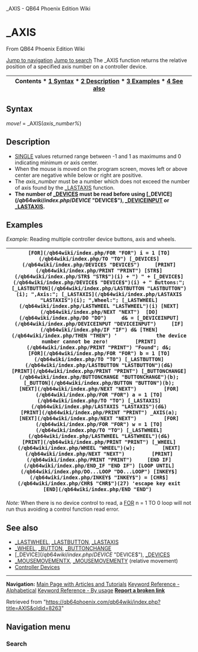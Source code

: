 


\_AXIS - QB64 Phoenix Edition Wiki








# \_AXIS



From QB64 Phoenix Edition Wiki



[Jump to navigation](#mw-head)
[Jump to search](#searchInput)
The \_AXIS function returns the relative position of a specified axis number on a controller device.


  






| Contents * [1 Syntax](#Syntax) * [2 Description](#Description) * [3 Examples](#Examples) * [4 See also](#See_also) |
| --- |


## Syntax


*move!* = \_AXIS(*axis\_number%*)
  




## Description


* [SINGLE](/qb64wiki/index.php/SINGLE "SINGLE") values returned range between -1 and 1 as maximums and 0 indicating minimum or axis center.
* When the mouse is moved on the program screen, moves left or above center are negative while below or right are positive.
* The *axis\_number* must be a number which does not exceed the number of axis found by the [\_LASTAXIS](/qb64wiki/index.php/LASTAXIS "LASTAXIS") function.
* **The number of [\_DEVICES](/qb64wiki/index.php/DEVICES "DEVICES") must be read before using [\_DEVICE$](/qb64wiki/index.php/DEVICE$ "DEVICE$"), [\_DEVICEINPUT](/qb64wiki/index.php/DEVICEINPUT "DEVICEINPUT") or [\_LASTAXIS](/qb64wiki/index.php/LASTAXIS "LASTAXIS").**


  




## Examples


*Example:* Reading multiple controller device buttons, axis and wheels.





| ``` [FOR](/qb64wiki/index.php/FOR "FOR") i = 1 [TO](/qb64wiki/index.php/TO "TO") [_DEVICES](/qb64wiki/index.php/DEVICES "DEVICES")     [PRINT](/qb64wiki/index.php/PRINT "PRINT") [STR$](/qb64wiki/index.php/STR$ "STR$")(i) + ") " + [_DEVICE$](/qb64wiki/index.php/DEVICE$ "DEVICE$")(i) + " Buttons:"; [_LASTBUTTON](/qb64wiki/index.php/LASTBUTTON "LASTBUTTON")(i); ",Axis:"; [_LASTAXIS](/qb64wiki/index.php/LASTAXIS "LASTAXIS")(i); ",Wheel:"; [_LASTWHEEL](/qb64wiki/index.php/LASTWHEEL "LASTWHEEL")(i) [NEXT](/qb64wiki/index.php/NEXT "NEXT")  [DO](/qb64wiki/index.php/DO "DO")     d& = [_DEVICEINPUT](/qb64wiki/index.php/DEVICEINPUT "DEVICEINPUT")     [IF](/qb64wiki/index.php/IF "IF") d& [THEN](/qb64wiki/index.php/THEN "THEN") '             the device number cannot be zero!         [PRINT](/qb64wiki/index.php/PRINT "PRINT") "Found"; d&;         [FOR](/qb64wiki/index.php/FOR "FOR") b = 1 [TO](/qb64wiki/index.php/TO "TO") [_LASTBUTTON](/qb64wiki/index.php/LASTBUTTON "LASTBUTTON")(d&)             [PRINT](/qb64wiki/index.php/PRINT "PRINT") [_BUTTONCHANGE](/qb64wiki/index.php/BUTTONCHANGE "BUTTONCHANGE")(b); [_BUTTON](/qb64wiki/index.php/BUTTON "BUTTON")(b);         [NEXT](/qb64wiki/index.php/NEXT "NEXT")         [FOR](/qb64wiki/index.php/FOR "FOR") a = 1 [TO](/qb64wiki/index.php/TO "TO") [_LASTAXIS](/qb64wiki/index.php/LASTAXIS "LASTAXIS")(d&)             [PRINT](/qb64wiki/index.php/PRINT "PRINT") _AXIS(a);         [NEXT](/qb64wiki/index.php/NEXT "NEXT")         [FOR](/qb64wiki/index.php/FOR "FOR") w = 1 [TO](/qb64wiki/index.php/TO "TO") [_LASTWHEEL](/qb64wiki/index.php/LASTWHEEL "LASTWHEEL")(d&)             [PRINT](/qb64wiki/index.php/PRINT "PRINT") [_WHEEL](/qb64wiki/index.php/WHEEL "WHEEL")(w);         [NEXT](/qb64wiki/index.php/NEXT "NEXT")         [PRINT](/qb64wiki/index.php/PRINT "PRINT")     [END IF](/qb64wiki/index.php/END_IF "END IF") [LOOP UNTIL](/qb64wiki/index.php/DO...LOOP "DO...LOOP") [INKEY$](/qb64wiki/index.php/INKEY$ "INKEY$") = [CHR$](/qb64wiki/index.php/CHR$ "CHR$")(27) 'escape key exit  [END](/qb64wiki/index.php/END "END")  ``` |
| --- |


*Note:* When there is no device control to read, a [FOR](/qb64wiki/index.php/FOR...NEXT "FOR...NEXT") n = 1 TO 0 loop will not run thus avoiding a control function read error.
  




## See also


* [\_LASTWHEEL](/qb64wiki/index.php/LASTWHEEL "LASTWHEEL"), [\_LASTBUTTON](/qb64wiki/index.php/LASTBUTTON "LASTBUTTON"), [\_LASTAXIS](/qb64wiki/index.php/LASTAXIS "LASTAXIS")
* [\_WHEEL](/qb64wiki/index.php/WHEEL "WHEEL"), [\_BUTTON](/qb64wiki/index.php/BUTTON "BUTTON"), [\_BUTTONCHANGE](/qb64wiki/index.php/BUTTONCHANGE "BUTTONCHANGE")
* [\_DEVICE$](/qb64wiki/index.php/DEVICE$ "DEVICE$"), [\_DEVICES](/qb64wiki/index.php/DEVICES "DEVICES")
* [\_MOUSEMOVEMENTX](/qb64wiki/index.php/MOUSEMOVEMENTX "MOUSEMOVEMENTX"), [\_MOUSEMOVEMENTY](/qb64wiki/index.php/MOUSEMOVEMENTY "MOUSEMOVEMENTY") (relative movement)
* [Controller Devices](/qb64wiki/index.php/Controller_Devices "Controller Devices")


  






---


**Navigation:**
[Main Page with Articles and Tutorials](/qb64wiki/index.php/Main_Page "Main Page")
[Keyword Reference - Alphabetical](/qb64wiki/index.php/Keyword_Reference_-_Alphabetical "Keyword Reference - Alphabetical")
[Keyword Reference - By usage](/qb64wiki/index.php/Keyword_Reference_-_By_usage "Keyword Reference - By usage")
**[Report a broken link](https://qb64phoenix.com/forum/showthread.php?tid=2800)**  





Retrieved from "<https://qb64phoenix.com/qb64wiki/index.php?title=AXIS&oldid=8263>"




## Navigation menu








### Search





















